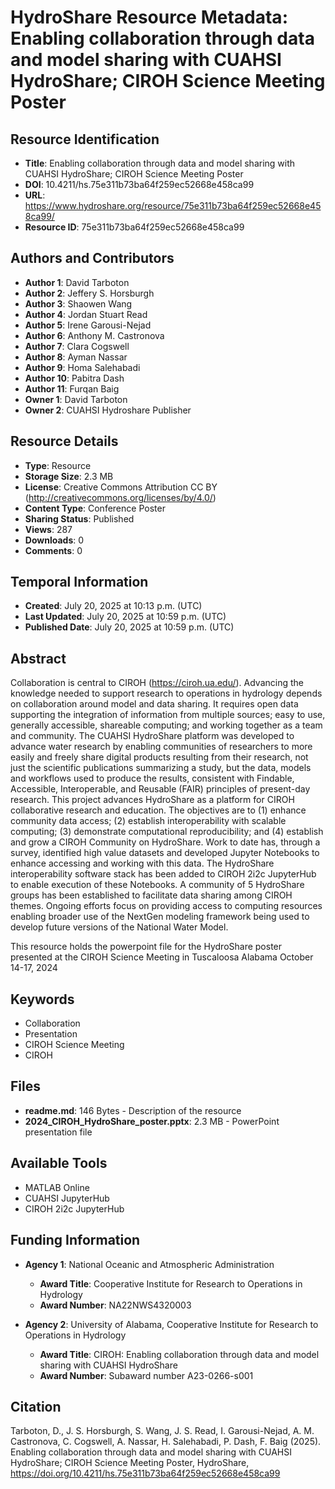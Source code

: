 # HydroShare Resource Metadata: Enabling collaboration through data and model sharing with CUAHSI HydroShare; CIROH Science Meeting Poster

## Resource Identification
- **Title**: Enabling collaboration through data and model sharing with CUAHSI HydroShare; CIROH Science Meeting Poster
- **DOI**: 10.4211/hs.75e311b73ba64f259ec52668e458ca99
- **URL**: https://www.hydroshare.org/resource/75e311b73ba64f259ec52668e458ca99/
- **Resource ID**: 75e311b73ba64f259ec52668e458ca99

## Authors and Contributors
- **Author 1**: David Tarboton
- **Author 2**: Jeffery S. Horsburgh
- **Author 3**: Shaowen Wang
- **Author 4**: Jordan Stuart Read
- **Author 5**: Irene Garousi-Nejad
- **Author 6**: Anthony M. Castronova
- **Author 7**: Clara Cogswell
- **Author 8**: Ayman Nassar
- **Author 9**: Homa Salehabadi
- **Author 10**: Pabitra Dash
- **Author 11**: Furqan Baig
- **Owner 1**: David Tarboton
- **Owner 2**: CUAHSI Hydroshare Publisher

## Resource Details
- **Type**: Resource
- **Storage Size**: 2.3 MB
- **License**: Creative Commons Attribution CC BY (http://creativecommons.org/licenses/by/4.0/)
- **Content Type**: Conference Poster
- **Sharing Status**: Published
- **Views**: 287
- **Downloads**: 0
- **Comments**: 0

## Temporal Information
- **Created**: July 20, 2025 at 10:13 p.m. (UTC)
- **Last Updated**: July 20, 2025 at 10:59 p.m. (UTC)
- **Published Date**: July 20, 2025 at 10:59 p.m. (UTC)

## Abstract
Collaboration is central to CIROH (https://ciroh.ua.edu/). Advancing the knowledge needed to support research to operations in hydrology depends on collaboration around model and data sharing. It requires open data supporting the integration of information from multiple sources; easy to use, generally accessible, shareable computing; and working together as a team and community. The CUAHSI HydroShare platform was developed to advance water research by enabling communities of researchers to more easily and freely share digital products resulting from their research, not just the scientific publications summarizing a study, but the data, models and workflows used to produce the results, consistent with Findable, Accessible, Interoperable, and Reusable (FAIR) principles of present-day research. This project advances HydroShare as a platform for CIROH collaborative research and education. The objectives are to (1) enhance community data access; (2) establish interoperability with scalable computing; (3) demonstrate computational reproducibility; and (4) establish and grow a CIROH Community on HydroShare. Work to date has, through a survey, identified high value datasets and developed Jupyter Notebooks to enhance accessing and working with this data. The HydroShare interoperability software stack has been added to CIROH 2i2c JupyterHub to enable execution of these Notebooks. A community of 5 HydroShare groups has been established to facilitate data sharing among CIROH themes. Ongoing efforts focus on providing access to computing resources enabling broader use of the NextGen modeling framework being used to develop future versions of the National Water Model.

This resource holds the powerpoint file for the HydroShare poster presented at the CIROH Science Meeting in Tuscaloosa Alabama October 14-17, 2024

## Keywords
- Collaboration
- Presentation
- CIROH Science Meeting
- CIROH

## Files
- **readme.md**: 146 Bytes - Description of the resource
- **2024_CIROH_HydroShare_poster.pptx**: 2.3 MB - PowerPoint presentation file

## Available Tools
- MATLAB Online
- CUAHSI JupyterHub
- CIROH 2i2c JupyterHub

## Funding Information
- **Agency 1**: National Oceanic and Atmospheric Administration
  - **Award Title**: Cooperative Institute for Research to Operations in Hydrology
  - **Award Number**: NA22NWS4320003

- **Agency 2**: University of Alabama, Cooperative Institute for Research to Operations in Hydrology
  - **Award Title**: CIROH: Enabling collaboration through data and model sharing with CUAHSI HydroShare
  - **Award Number**: Subaward number A23-0266-s001

## Citation
Tarboton, D., J. S. Horsburgh, S. Wang, J. S. Read, I. Garousi-Nejad, A. M. Castronova, C. Cogswell, A. Nassar, H. Salehabadi, P. Dash, F. Baig (2025). Enabling collaboration through data and model sharing with CUAHSI HydroShare; CIROH Science Meeting Poster, HydroShare, https://doi.org/10.4211/hs.75e311b73ba64f259ec52668e458ca99